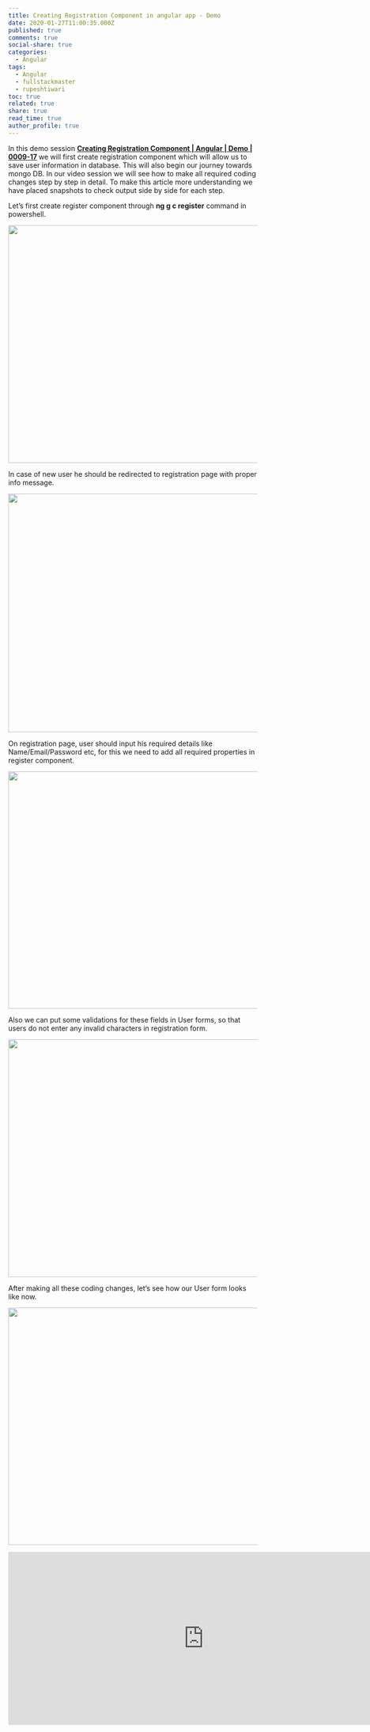 ```yaml
---
title: Creating Registration Component in angular app - Demo
date: 2020-01-27T11:00:35.000Z
published: true
comments: true
social-share: true
categories:
  - Angular
tags:
  - Angular
  - fullstackmaster
  - rupeshtiwari
toc: true
related: true
share: true
read_time: true
author_profile: true
---
```


<p>In this demo session <strong><a href="https://www.youtube.com/watch?v=LsZeU7uBSkY&amp;list=PLZed_adPqIJrl9pwlERGhU-RCNOtKqvyD&amp;index=18&amp;t=0s" target="_blank" rel="noopener noreferrer">Creating Registration Component | Angular | Demo | 0009-17</a> </strong>we will first create registration component which will allow us to save user information in database. This will also begin our journey towards mongo DB. In our video session we will see how to make all required coding changes step by step in detail. To make this article more understanding we have placed snapshots to check output side by side for each step.</p>
<p>Let’s first create register component through <strong>ng g c register</strong> command in powershell.</p>
<p><img class="alignnone size-full wp-image-2942" src="{{ site.baseurl }}/assets/2020/01/CR1.png" alt="" width="854" height="481" /></p>
<p>In case of new user he should be redirected to registration page with proper info message.</p>
<p><img class="alignnone size-full wp-image-2941" src="{{ site.baseurl }}/assets/2020/01/CR2.png" alt="" width="854" height="483" /></p>
<p>On registration page, user should input his required details like Name/Email/Password etc, for this we need to add all required properties in register component.</p>
<p><img class="alignnone size-full wp-image-2940" src="{{ site.baseurl }}/assets/2020/01/CR3.png" alt="" width="852" height="480" /></p>
<p>Also we can put some validations for these fields in User forms, so that users do not enter any invalid characters in registration form.</p>
<p><img class="alignnone size-full wp-image-2939" src="{{ site.baseurl }}/assets/2020/01/CR4.png" alt="" width="852" height="481" /></p>
<p>After making all these coding changes, let’s see how our User form looks like now.</p>
<p><img class="alignnone size-full wp-image-2938" src="{{ site.baseurl }}/assets/2020/01/CR5.png" alt="" width="853" height="480" /></p>
<p><iframe src="https://www.youtube.com/embed/LsZeU7uBSkY" width="790" height="350" frameborder="0" allowfullscreen="allowfullscreen"><span data-mce-type="bookmark" style="display: inline-block; width: 0px; overflow: hidden; line-height: 0;" class="mce_SELRES_start">﻿</span><span data-mce-type="bookmark" style="display: inline-block; width: 0px; overflow: hidden; line-height: 0;" class="mce_SELRES_start">﻿</span></iframe></p>
